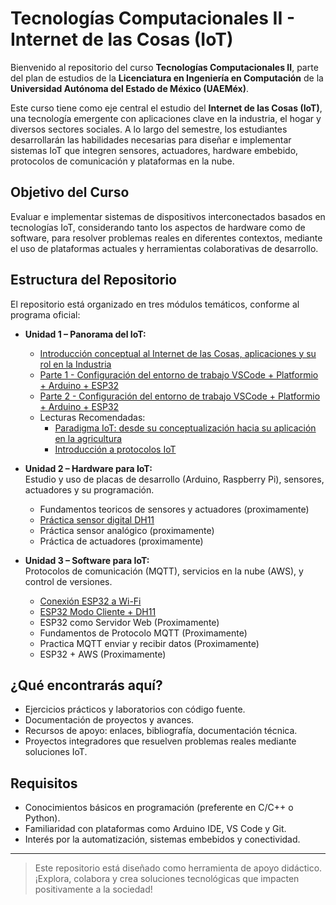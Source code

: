 # Tecnologías Computacionales II - Internet de las Cosas (IoT)

Bienvenido al repositorio del curso **Tecnologías Computacionales II**, parte del plan de estudios de la **Licenciatura en Ingeniería en Computación** de la **Universidad Autónoma del Estado de México (UAEMéx)**.

Este curso tiene como eje central el estudio del **Internet de las Cosas (IoT)**, una tecnología emergente con aplicaciones clave en la industria, el hogar y diversos sectores sociales. A lo largo del semestre, los estudiantes desarrollarán las habilidades necesarias para diseñar e implementar sistemas IoT que integren sensores, actuadores, hardware embebido, protocolos de comunicación y plataformas en la nube.

## Objetivo del Curso

Evaluar e implementar sistemas de dispositivos interconectados basados en tecnologías IoT, considerando tanto los aspectos de hardware como de software, para resolver problemas reales en diferentes contextos, mediante el uso de plataformas actuales y herramientas colaborativas de desarrollo.

## Estructura del Repositorio

El repositorio está organizado en tres módulos temáticos, conforme al programa oficial:

- **Unidad 1 – Panorama del IoT:**  
  - [Introducción conceptual al Internet de las Cosas, aplicaciones y su rol en la Industria](https://github.com/enriquehdez98/Curso-IoT-byEnriqueHL/blob/main/Clase%200%20Teoria%20Fundamentos%20IoT/FundamentosDeIoTpdf.pdf)
  - [Parte 1 - Configuración del entorno de trabajo VSCode + Platformio + Arduino + ESP32](https://github.com/enriquehdez98/Curso-IoT-byEnriqueHL/blob/main/Clase%201%20Entorno%20de%20desarrollo/Configuracion%20entorno%20de%20trabajo%20ESP32%2BArduino%2BVSCode%20Part%201.md)
  - [Parte 2 - Configuración del entorno de trabajo VSCode + Platformio + Arduino + ESP32](https://github.com/enriquehdez98/Curso-IoT-byEnriqueHL/blob/main/Clase%201%20Entorno%20de%20desarrollo/Configuracion%20entorno%20de%20trabajo%20ESP32%2BArduino%2BVSCode%20Part%202.md)
  - Lecturas Recomendadas:
    - [Paradigma IoT: desde su conceptualización hacia su
 aplicación en la agricultura](https://www.revistaespacios.com/a19v40n18/a19v40n18p06.pdf)
    - [Introducción a protocolos IoT
](https://www.gotoiot.com/pages/articles/iot_protocols_intro/index.html)

  

- **Unidad 2 – Hardware para IoT:**  
  Estudio y uso de placas de desarrollo (Arduino, Raspberry Pi), sensores, actuadores y su programación.
  - Fundamentos teoricos de sensores y actuadores (proximamente)
  - [Práctica sensor digital DH11](https://github.com/enriquehdez98/Curso-IoT-byEnriqueHL/blob/main/Clase%202%20Sensores%20y%20datos/Practica%20ESP32%20%2B%20DH11/ESP32_DH11.md)
  - Práctica sensor analógico (proximamente)
  - Práctica de actuadores (proximamente)
  

- **Unidad 3 – Software para IoT:**  
  Protocolos de comunicación (MQTT), servicios en la nube (AWS), y control de versiones.
  - [Conexión ESP32 a Wi-Fi](https://github.com/enriquehdez98/Curso-IoT-byEnriqueHL/blob/main/Clase%203%20Conexion%20a%20internet/0%20Conexion%20WIFI/ConexionWifi.md)
  - [ESP32 Modo Cliente + DH11](https://github.com/enriquehdez98/Curso-IoT-byEnriqueHL/blob/main/Clase%203%20Conexion%20a%20internet/1%20Modo%20cliente/Clase3_1_EnviarDatosComoCliente.md)
  - ESP32 como Servidor Web (Proximamente)
  - Fundamentos de Protocolo MQTT (Proximamente)
  - Practica MQTT enviar y recibir datos (Proximamente)
  - ESP32 + AWS (Proximamente)

## ¿Qué encontrarás aquí?

- Ejercicios prácticos y laboratorios con código fuente.
- Documentación de proyectos y avances.
- Recursos de apoyo: enlaces, bibliografía, documentación técnica.
- Proyectos integradores que resuelven problemas reales mediante soluciones IoT.

## Requisitos

- Conocimientos básicos en programación (preferente en C/C++ o Python).
- Familiaridad con plataformas como Arduino IDE, VS Code y Git.
- Interés por la automatización, sistemas embebidos y conectividad.

---

> Este repositorio está diseñado como herramienta de apoyo didáctico. ¡Explora, colabora y crea soluciones tecnológicas que impacten positivamente a la sociedad!
